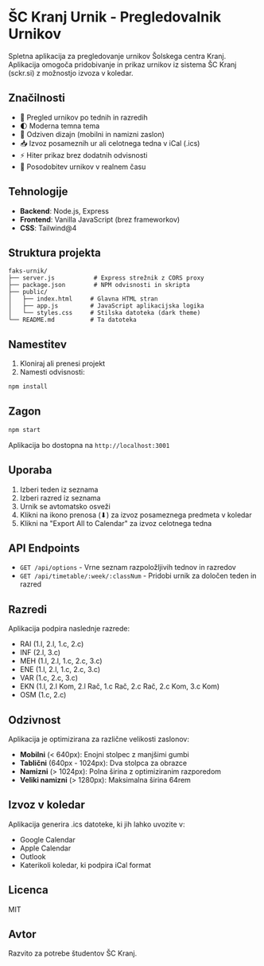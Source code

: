 # ŠC Kranj Urnik - Pregledovalnik Urnikov

Spletna aplikacija za pregledovanje urnikov Šolskega centra Kranj. Aplikacija omogoča pridobivanje in prikaz urnikov iz sistema ŠC Kranj (sckr.si) z možnostjo izvoza v koledar.

## Značilnosti

- 📅 Pregled urnikov po tednih in razredih
- 🌓 Moderna temna tema
- 📱 Odziven dizajn (mobilni in namizni zaslon)
- 📥 Izvoz posameznih ur ali celotnega tedna v iCal (.ics)
- ⚡ Hiter prikaz brez dodatnih odvisnosti
- 🔄 Posodobitev urnikov v realnem času

## Tehnologije

- **Backend**: Node.js, Express
- **Frontend**: Vanilla JavaScript (brez frameworkov)
- **CSS**: Tailwind@4

## Struktura projekta

```
faks-urnik/
├── server.js           # Express strežnik z CORS proxy
├── package.json        # NPM odvisnosti in skripta
├── public/
│   ├── index.html     # Glavna HTML stran
│   ├── app.js         # JavaScript aplikacijska logika
│   └── styles.css     # Stilska datoteka (dark theme)
└── README.md          # Ta datoteka
```

## Namestitev

1. Kloniraj ali prenesi projekt
2. Namesti odvisnosti:
```bash
npm install
```

## Zagon

```bash
npm start
```

Aplikacija bo dostopna na `http://localhost:3001`

## Uporaba

1. Izberi teden iz seznama
2. Izberi razred iz seznama
3. Urnik se avtomatsko osveži
4. Klikni na ikono prenosa (⬇) za izvoz posameznega predmeta v koledar
5. Klikni na "Export All to Calendar" za izvoz celotnega tedna

## API Endpoints

- `GET /api/options` - Vrne seznam razpoložljivih tednov in razredov
- `GET /api/timetable/:week/:classNum` - Pridobi urnik za določen teden in razred

## Razredi

Aplikacija podpira naslednje razrede:
- RAI (1.l, 2.l, 1.c, 2.c)
- INF (2.l, 3.c)
- MEH (1.l, 2.l, 1.c, 2.c, 3.c)
- ENE (1.l, 2.l, 1.c, 2.c, 3.c)
- VAR (1.c, 2.c, 3.c)
- EKN (1.l, 2.l Kom, 2.l Rač, 1.c Rač, 2.c Rač, 2.c Kom, 3.c Kom)
- OSM (1.c, 2.c)

## Odzivnost

Aplikacija je optimizirana za različne velikosti zaslonov:
- **Mobilni** (< 640px): Enojni stolpec z manjšimi gumbi
- **Tablični** (640px - 1024px): Dva stolpca za obrazce
- **Namizni** (> 1024px): Polna širina z optimiziranim razporedom
- **Veliki namizni** (> 1280px): Maksimalna širina 64rem

## Izvoz v koledar

Aplikacija generira .ics datoteke, ki jih lahko uvozite v:
- Google Calendar
- Apple Calendar
- Outlook
- Katerikoli koledar, ki podpira iCal format

## Licenca

MIT

## Avtor

Razvito za potrebe študentov ŠC Kranj.
